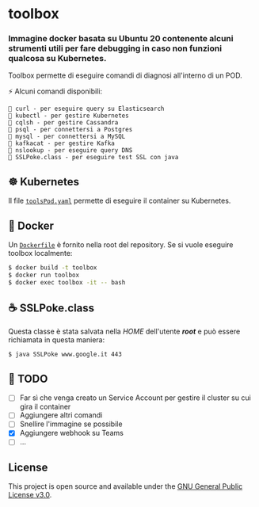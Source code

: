 # toolbox

### Immagine docker basata su Ubuntu 20 contenente alcuni strumenti utili per fare debugging in caso non funzioni qualcosa su Kubernetes.

Toolbox permette di eseguire comandi di diagnosi all'interno di un POD.

⚡️ Alcuni comandi disponibili:

    🌟 curl - per eseguire query su Elasticsearch
    🌟 kubectl - per gestire Kubernetes
    🌟 cqlsh - per gestire Cassandra
    🌟 psql - per connettersi a Postgres
    🌟 mysql - per connettersi a MySQL
    🌟 kafkacat - per gestire Kafka
    🌟 nslookup - per eseguire query DNS
    🌟 SSLPoke.class - per eseguire test SSL con java

## ☸️ Kubernetes
Il file [`toolsPod.yaml`](`toolsPod.yaml`) permette di eseguire il container su Kubernetes.
## 🐳 Docker
Un [`Dockerfile`](Dockerfile) è fornito nella root del repository.
Se si vuole eseguire toolbox localmente:
````bash
$ docker build -t toolbox
$ docker run toolbox
$ docker exec toolbox -it -- bash
````
## ☕ SSLPoke.class
Questa classe è stata salvata nella _HOME_ dell'utente *__root__* e può essere richiamata in questa maniera:
```bash
$ java SSLPoke www.google.it 443
```

## 🔧 TODO
- [ ] Far sì che venga creato un Service Account per gestire il cluster su cui gira il container
- [ ] Aggiungere altri comandi
- [ ] Snellire l'immagine se possibile
- [x] Aggiungere webhook su Teams
- [ ] ...
## License

This project is open source and available under the [GNU General Public License v3.0](LICENSE).
